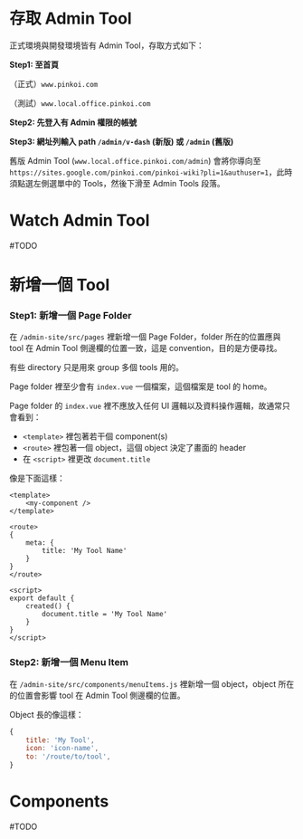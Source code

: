 # 存取 Admin Tool

正式環境與開發環境皆有 Admin Tool，存取方式如下：

**Step1: 至首頁**

（正式）`www.pinkoi.com`

（測試）`www.local.office.pinkoi.com`

**Step2: 先登入有 Admin 權限的帳號**

**Step3: 網址列輸入 path `/admin/v-dash` (新版) 或 `/admin` (舊版)**

舊版 Admin Tool (`www.local.office.pinkoi.com/admin`) 會將你導向至 `https://sites.google.com/pinkoi.com/pinkoi-wiki?pli=1&authuser=1`，此時須點選左側選單中的 Tools，然後下滑至 Admin Tools 段落。

# Watch Admin Tool

#TODO 

# 新增一個 Tool

### Step1: 新增一個 Page Folder

在 `/admin-site/src/pages` 裡新增一個 Page Folder，folder 所在的位置應與 tool 在 Admin Tool 側邊欄的位置一致，這是 convention，目的是方便尋找。

有些 directory 只是用來 group 多個 tools 用的。

Page folder 裡至少會有 `index.vue` 一個檔案，這個檔案是 tool 的 home。

Page folder 的 `index.vue` 裡不應放入任何 UI 邏輯以及資料操作邏輯，故通常只會看到：

- `<template>` 裡包著若干個 component(s)
- `<route>` 裡包著一個 object，這個 object 決定了畫面的 header
- 在 `<script>` 裡更改 `document.title`

像是下面這樣：

```vue
<template>
    <my-component />
</template>

<route>
{
    meta: {
        title: 'My Tool Name'
    }
}
</route>

<script>
export default {
    created() {
        document.title = 'My Tool Name'
    }
}
</script>
```

### Step2: 新增一個 Menu Item

在 `/admin-site/src/components/menuItems.js` 裡新增一個 object，object 所在的位置會影響 tool 在 Admin Tool 側邊欄的位置。

Object 長的像這樣：

```javascript
{
    title: 'My Tool',
    icon: 'icon-name',
    to: '/route/to/tool',
}
```

# Components

#TODO 
